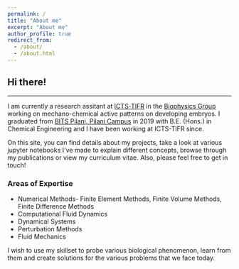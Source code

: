 ```yaml
---
permalink: /
title: "About me"
excerpt: "About me"
author_profile: true
redirect_from: 
  - /about/
  - /about.html
---
```

## Hi there!
---
I am currently a research assitant at [ICTS-TIFR](https://www.icts.res.in) in the [Biophysics Group](https://biophysics.icts.res.in/) working on mechano-chemical active patterns on developing embryos. I graduated from [BITS Pilani, Pilani Campus](https://www.bits-pilani.ac.in/Pilani/) in 2019 with B.E. (Hons.) in Chemical Engineering and I have been working at ICTS-TIFR since. 

On this site, you can find details about my projects, take a look at various jupyter notebooks I've made to explain different concepts, browse through my publications or view my curriculum vitae. Also, please feel free to get in touch!

### Areas of Expertise
- Numerical Methods- Finite Element Methods, Finite Volume Methods, Finite Difference Methods
- Computational Fluid Dynamics
- Dynamical Systems
- Perturbation Methods
- Fluid Mechanics

I wish to use my skillset to probe various biological phenomenon, learn from them and create solutions for the various problems that we face today.
